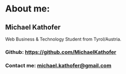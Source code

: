 # About me:

## Michael Kathofer
Web Business & Technology Student from Tyrol/Austria.
### Github: https://github.com/MichaelKathofer 
### Contact me: michael.kathofer@gmail.com